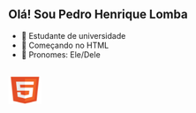 ## Olá! Sou Pedro Henrique Lomba

- 🔭 Estudante de universidade 
- 🌱 Começando no HTML
- 👯 Pronomes: Ele/Dele
<div style='display: inline_block'><br>
  <img align="center" height="50" width="60" src="https://raw.githubusercontent.com/devicons/devicon/master/icons/html5/html5-original.svg">
